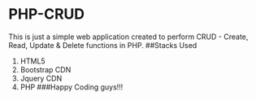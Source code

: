 # PHP-CRUD
This is just a simple web application created to perform CRUD - Create, Read, Update & Delete functions in PHP.
##Stacks Used
1. HTML5
2. Bootstrap CDN
3. Jquery CDN
4. PHP
###Happy Coding guys!!!
